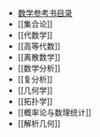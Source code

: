 - [数学参考书目录](../assets/数学参考书目录.xlsx)
- [[集合论]]
- [[代数学]]
- [[高等代数]]
- [[离散数学]]
- [[数学分析]]
- [[复分析]]
- [[几何学]]
- [[拓扑学]]
- [[概率论与数理统计]]
- [[解析几何]]